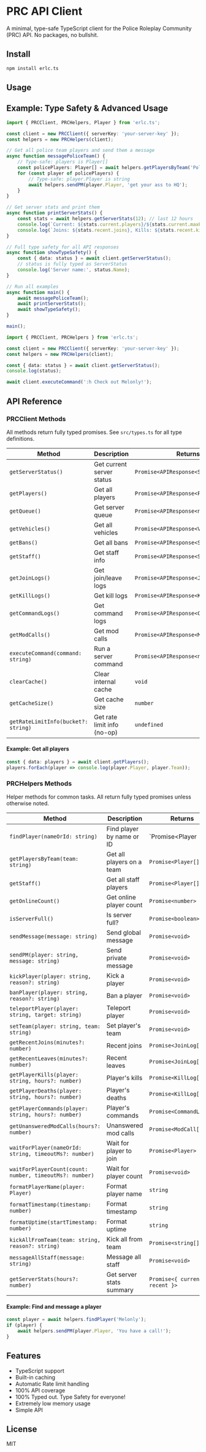 # PRC API Client

A minimal, type-safe TypeScript client for the Police Roleplay Community (PRC) API.
No packages, no bullshit. 

## Install

```bash
npm install erlc.ts
```

## Usage
## Example: Type Safety & Advanced Usage

```typescript
import { PRCClient, PRCHelpers, Player } from 'erlc.ts';

const client = new PRCClient({ serverKey: 'your-server-key' });
const helpers = new PRCHelpers(client);

// Get all police team players and send them a message
async function messagePoliceTeam() {
	// Type-safe: players is Player[]
	const policePlayers: Player[] = await helpers.getPlayersByTeam('Police');
	for (const player of policePlayers) {
		// Type-safe: player.Player is string
		await helpers.sendPM(player.Player, 'get your ass to HQ');
	}
}

// Get server stats and print them
async function printServerStats() {
	const stats = await helpers.getServerStats(12); // last 12 hours
	console.log(`Current: ${stats.current.players}/${stats.current.maxPlayers} - ${stats.current.name}`);
	console.log(`Joins: ${stats.recent.joins}, Kills: ${stats.recent.kills}, Unique Players: ${stats.recent.uniquePlayers}`);
}

// Full type safety for all API responses
async function showTypeSafety() {
	const { data: status } = await client.getServerStatus();
	// status is fully typed as ServerStatus
	console.log('Server name:', status.Name);
}

// Run all examples
async function main() {
	await messagePoliceTeam();
	await printServerStats();
	await showTypeSafety();
}

main();
```


```typescript
import { PRCClient, PRCHelpers } from 'erlc.ts';

const client = new PRCClient({ serverKey: 'your-server-key' });
const helpers = new PRCHelpers(client);

const { data: status } = await client.getServerStatus();
console.log(status);

await client.executeCommand(':h Check out Melonly!');
```

## API Reference

### PRCClient Methods

All methods return fully typed promises. See `src/types.ts` for all type definitions.

| Method | Description | Returns |
|--------|-------------|---------|
| `getServerStatus()` | Get current server status | `Promise<APIResponse<ServerStatus>>` |
| `getPlayers()` | Get all players | `Promise<APIResponse<Player[]>>` |
| `getQueue()` | Get server queue | `Promise<APIResponse<number[]>>` |
| `getVehicles()` | Get all vehicles | `Promise<APIResponse<Vehicle[]>>` |
| `getBans()` | Get all bans | `Promise<APIResponse<ServerBans>>` |
| `getStaff()` | Get staff info | `Promise<APIResponse<ServerStaff>>` |
| `getJoinLogs()` | Get join/leave logs | `Promise<APIResponse<JoinLog[]>>` |
| `getKillLogs()` | Get kill logs | `Promise<APIResponse<KillLog[]>>` |
| `getCommandLogs()` | Get command logs | `Promise<APIResponse<CommandLog[]>>` |
| `getModCalls()` | Get mod calls | `Promise<APIResponse<ModCall[]>>` |
| `executeCommand(command: string)` | Run a server command | `Promise<APIResponse<null>>` |
| `clearCache()` | Clear internal cache | `void` |
| `getCacheSize()` | Get cache size | `number` |
| `getRateLimitInfo(bucket?: string)` | Get rate limit info (no-op) | `undefined` |

#### Example: Get all players

```typescript
const { data: players } = await client.getPlayers();
players.forEach(player => console.log(player.Player, player.Team));
```

### PRCHelpers Methods

Helper methods for common tasks. All return fully typed promises unless otherwise noted.

| Method | Description | Returns |
|--------|-------------|---------|
| `findPlayer(nameOrId: string)` | Find player by name or ID | `Promise<Player | null>` |
| `getPlayersByTeam(team: string)` | Get all players on a team | `Promise<Player[]>` |
| `getStaff()` | Get all staff players | `Promise<Player[]>` |
| `getOnlineCount()` | Get online player count | `Promise<number>` |
| `isServerFull()` | Is server full? | `Promise<boolean>` |
| `sendMessage(message: string)` | Send global message | `Promise<void>` |
| `sendPM(player: string, message: string)` | Send private message | `Promise<void>` |
| `kickPlayer(player: string, reason?: string)` | Kick a player | `Promise<void>` |
| `banPlayer(player: string, reason?: string)` | Ban a player | `Promise<void>` |
| `teleportPlayer(player: string, target: string)` | Teleport player | `Promise<void>` |
| `setTeam(player: string, team: string)` | Set player's team | `Promise<void>` |
| `getRecentJoins(minutes?: number)` | Recent joins | `Promise<JoinLog[]>` |
| `getRecentLeaves(minutes?: number)` | Recent leaves | `Promise<JoinLog[]>` |
| `getPlayerKills(player: string, hours?: number)` | Player's kills | `Promise<KillLog[]>` |
| `getPlayerDeaths(player: string, hours?: number)` | Player's deaths | `Promise<KillLog[]>` |
| `getPlayerCommands(player: string, hours?: number)` | Player's commands | `Promise<CommandLog[]>` |
| `getUnansweredModCalls(hours?: number)` | Unanswered mod calls | `Promise<ModCall[]>` |
| `waitForPlayer(nameOrId: string, timeoutMs?: number)` | Wait for player to join | `Promise<Player>` |
| `waitForPlayerCount(count: number, timeoutMs?: number)` | Wait for player count | `Promise<void>` |
| `formatPlayerName(player: Player)` | Format player name | `string` |
| `formatTimestamp(timestamp: number)` | Format timestamp | `string` |
| `formatUptime(startTimestamp: number)` | Format uptime | `string` |
| `kickAllFromTeam(team: string, reason?: string)` | Kick all from team | `Promise<string[]>` |
| `messageAllStaff(message: string)` | Message all staff | `Promise<void>` |
| `getServerStats(hours?: number)` | Get server stats summary | `Promise<{ current, recent }>` |

#### Example: Find and message a player

```typescript
const player = await helpers.findPlayer('Melonly');
if (player) {
	await helpers.sendPM(player.Player, 'You have a call!');
}
```

## Features

- TypeScript support
- Built-in caching
- Automatic Rate limit handling
- 100% API coverage
- 100% Typed out. Type Safety for everyone!
- Extremely low memory usage
- Simple API

## License

MIT